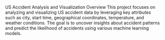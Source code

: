 US Accident Analysis and Visualization
Overview
This project focuses on analyzing and visualizing US accident data by leveraging key attributes such as city, start time, geographical coordinates, temperature, and weather conditions. The goal is to uncover insights about accident patterns and predict the likelihood of accidents using various machine learning models.
